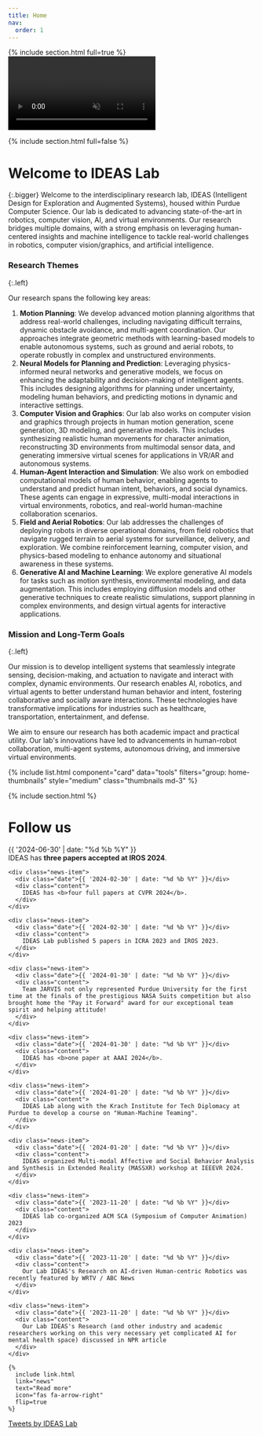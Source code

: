 ```yaml
---
title: Home
nav:
  order: 1
---
```


{% include section.html full=true %}
<video autoplay loop muted id="home-vid">
  <source src="/images/sequence.mp4" type="video/mp4">
</video>

{% include section.html full=false %}
# Welcome to IDEAS Lab
{:.bigger}
Welcome to the interdisciplinary research lab, IDEAS (Intelligent Design for Exploration and Augmented Systems), housed within Purdue Computer Science. Our lab is dedicated to advancing state-of-the-art in robotics, computer vision, AI, and virtual environments. Our research bridges multiple domains, with a strong emphasis on leveraging human-centered insights and machine intelligence to tackle real-world challenges in robotics, computer vision/graphics, and artificial intelligence.

###  Research Themes
{:.left}

Our research spans the following key areas:
1. **Motion Planning**: We develop advanced motion planning algorithms that address real-world challenges, including navigating difficult terrains, dynamic obstacle avoidance, and multi-agent coordination. Our approaches integrate geometric methods with learning-based models to enable autonomous systems, such as ground and aerial robots, to operate robustly in complex and unstructured environments.
2. **Neural Models for Planning and Prediction**: Leveraging physics-informed neural networks and generative models, we focus on enhancing the adaptability and decision-making of intelligent agents. This includes designing algorithms for planning under uncertainty, modeling human behaviors, and predicting motions in dynamic and interactive settings.
3. **Computer Vision and Graphics**: Our lab also works on computer vision and graphics through projects in human motion generation, scene generation, 3D modeling, and generative models. This includes synthesizing realistic human movements for character animation, reconstructing 3D environments from multimodal sensor data, and generating immersive virtual scenes for applications in VR/AR and autonomous systems.
4. **Human-Agent Interaction and Simulation**: We also work on embodied computational models of human behavior, enabling agents to understand and predict human intent, behaviors, and social dynamics. These agents can engage in expressive, multi-modal interactions in virtual environments, robotics, and real-world human-machine collaboration scenarios.
5. **Field and Aerial Robotics**: Our lab addresses the challenges of deploying robots in diverse operational domains, from field robotics that navigate rugged terrain to aerial systems for surveillance, delivery, and exploration. We combine reinforcement learning, computer vision, and physics-based modeling to enhance autonomy and situational awareness in these systems.
6. **Generative AI and Machine Learning**: We explore generative AI models for tasks such as motion synthesis, environmental modeling, and data augmentation. This includes employing diffusion models and other generative techniques to create realistic simulations, support planning in complex environments, and design virtual agents for interactive applications.

### Mission and Long-Term Goals
{:.left}

Our mission is to develop intelligent systems that seamlessly integrate sensing, decision-making, and actuation to navigate and interact with complex, dynamic environments. Our research enables AI, robotics, and virtual agents to better understand human behavior and intent, fostering collaborative and socially aware interactions. These technologies have transformative implications for industries such as healthcare, transportation, entertainment, and defense.

We aim to ensure our research has both academic impact and practical utility. Our lab's innovations have led to advancements in human-robot collaboration, multi-agent systems, autonomous driving, and immersive virtual environments.

{% include list.html component="card" data="tools" filters="group: home-thumbnails" style="medium" class="thumbnails md-3" %}


{% include section.html %}

<!-- # Research highlights

{% include list.html 
  data="citations" 
  component="citation" 
  filters="group: highlight"
  style="rich" 
%} -->


# Follow us

<div class="col-flex">
  <div class="col col-2 home-news">
    <div class="news-item">
      <div class="date">{{ '2024-06-30' | date: "%d %b %Y" }}</div>
      <div class="content">
        IDEAS has <b>three papers accepted at IROS 2024</b>.
      </div>
    </div>

    <div class="news-item">
      <div class="date">{{ '2024-02-30' | date: "%d %b %Y" }}</div>
      <div class="content">
        IDEAS has <b>four full papers at CVPR 2024</b>.
      </div>
    </div>

    <div class="news-item">
      <div class="date">{{ '2024-02-30' | date: "%d %b %Y" }}</div>
      <div class="content">
        IDEAS Lab published 5 papers in ICRA 2023 and IROS 2023.
      </div>
    </div>

    <div class="news-item">
      <div class="date">{{ '2024-01-30' | date: "%d %b %Y" }}</div>
      <div class="content">
        Team JARVIS not only represented Purdue University for the first time at the finals of the prestigious NASA Suits competition but also brought home the "Pay it Forward" award for our exceptional team spirit and helping attitude!
      </div>
    </div>

    <div class="news-item">
      <div class="date">{{ '2024-01-30' | date: "%d %b %Y" }}</div>
      <div class="content">
        IDEAS has <b>one paper at AAAI 2024</b>.
      </div>
    </div>

    <div class="news-item">
      <div class="date">{{ '2024-01-20' | date: "%d %b %Y" }}</div>
      <div class="content">
        IDEAS Lab along with the Krach Institute for Tech Diplomacy at Purdue to develop a course on "Human-Machine Teaming".
      </div>
    </div>

    <div class="news-item">
      <div class="date">{{ '2024-01-20' | date: "%d %b %Y" }}</div>
      <div class="content">
        IDEAS organized Multi-modal Affective and Social Behavior Analysis and Synthesis in Extended Reality (MASSXR) workshop at IEEEVR 2024.
      </div>
    </div>

    <div class="news-item">
      <div class="date">{{ '2023-11-20' | date: "%d %b %Y" }}</div>
      <div class="content">
        IDEAS lab co-organized ACM SCA (Symposium of Computer Animation) 2023
      </div>
    </div>

    <div class="news-item">
      <div class="date">{{ '2023-11-20' | date: "%d %b %Y" }}</div>
      <div class="content">
        Our Lab IDEAS's Research on AI-driven Human-centric Robotics was recently featured by WRTV / ABC News
      </div>
    </div>

    <div class="news-item">
      <div class="date">{{ '2023-11-20' | date: "%d %b %Y" }}</div>
      <div class="content">
        Our Lab IDEAS's Research (and other industry and academic researchers working on this very necessary yet complicated AI for mental health space) discussed in NPR article
      </div>
    </div>
    
    {%
      include link.html
      link="news"
      text="Read more"
      icon="fas fa-arrow-right"
      flip=true
    %}

  </div>

  <div class="col col-2 social">
    <a class="twitter-timeline" href="https://twitter.com/IDEASPurdue" data-height="700" data-width="330">Tweets by IDEAS Lab</a> 
    <script async src="https://platform.twitter.com/widgets.js" charset="utf-8"></script>
  </div>
</div>
